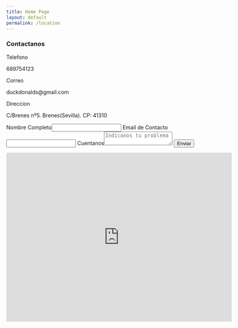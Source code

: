 ```yaml
--- 
title: Home Page 
layout: default 
permalink: /location 
---
```

<div>
    <div class="location-contact">
        <div class="info">
            <h3>Contactanos</h3>
            <i class="fas fa-phone-alt"></i>
            <label>Telefono</label>
            <p>689754123</p>
            <i class="fas fa-envelope-square"></i><label>Correo</label>
            <p>duckdonalds@gmail.com</p>
            <i class="fas fa-map-marker"></i> <label>Direccion</label>
            <p>C/Brenes nº5. Brenes(Sevilla). CP: 41310</p>
        </div>
        <div class="contact">
            <form>
                <label>Nombre Completo</label><input type="text">
                <label>Email de Contacto</label><input type="email">
                <label>Cuentanos</label><textarea placeholder="Indicanos tu problema"></textarea>
                <button type="button">Enviar</button>
            </form>
        </div>
    </div>
    <div class="location">
        <iframe src="https://www.google.com/maps/embed?pb=!1m18!1m12!1m3!1d2657.9723785201604!2d-5.871393744884525!3d37.545742669987675!2m3!1f0!2f0!3f0!3m2!1i1024!2i768!4f13.1!3m3!1m2!1s0x0%3A0xcd0e9d8b39d715f0!2sInstituto%20de%20Educaci%C3%B3n%20Secundaria%20Jacarand%C3%A1!5e0!3m2!1ses!2ses!4v1571482050498!5m2!1ses!2ses"
            width="600" height="450" frameborder="0" style="border:0;" allowfullscreen=""></iframe>
    </div>
</div>